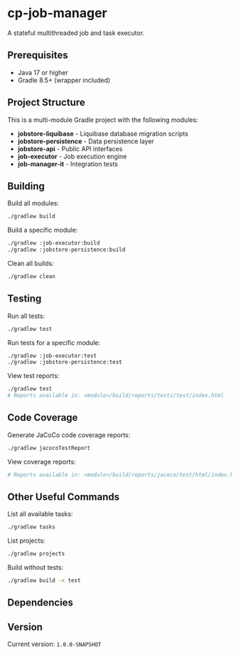 # cp-job-manager

A stateful multithreaded job and task executor.


## Prerequisites

- Java 17 or higher
- Gradle 8.5+ (wrapper included)

## Project Structure

This is a multi-module Gradle project with the following modules:

- **jobstore-liquibase** - Liquibase database migration scripts
- **jobstore-persistence** - Data persistence layer
- **jobstore-api** - Public API interfaces
- **job-executor** - Job execution engine
- **job-manager-it** - Integration tests

## Building

Build all modules:
```bash
./gradlew build
```

Build a specific module:
```bash
./gradlew :job-executor:build
./gradlew :jobstore-persistence:build
```

Clean all builds:
```bash
./gradlew clean
```

## Testing

Run all tests:
```bash
./gradlew test
```

Run tests for a specific module:
```bash
./gradlew :job-executor:test
./gradlew :jobstore-persistence:test
```

View test reports:
```bash
./gradlew test
# Reports available in: <module>/build/reports/tests/test/index.html
```

## Code Coverage

Generate JaCoCo code coverage reports:
```bash
./gradlew jacocoTestReport
```

View coverage reports:
```bash
# Reports available in: <module>/build/reports/jacoco/test/html/index.html
```

## Other Useful Commands

List all available tasks:
```bash
./gradlew tasks
```

List projects:
```bash
./gradlew projects
```

Build without tests:
```bash
./gradlew build -x test
```

## Dependencies


## Version

Current version: `1.0.0-SNAPSHOT`
